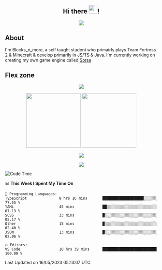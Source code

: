 <h2 align="center">
  Hi there <img src="https://media.giphy.com/media/hvRJCLFzcasrR4ia7z/giphy.gif" width="28">!
</h2>

<p align="center">
  <img src="https://forthebadge.com/images/badges/0-percent-optimized.svg">
</p>

## About
I'm Blocks_n_more, a self taught student who primairly plays Team Fortress 2 & Minecraft & develop primarily in JS/TS & Java. I'm currently working on creating my own game engine called [Sorse](https://github.com/Wave-Studio/sorse2)

## Flex zone
<p align="center">
 <img src="https://github-profile-summary-cards.vercel.app/api/cards/profile-details?username=Blocksnmore&theme=github_dark">
</p>
<p align="center">
 <img height="180em" src="https://github-readme-stats-git-masterrstaa-rickstaa.vercel.app/api?username=Blocksnmore&show_icons=true&theme=dark&hide_border=true">
 <img height="180em" src="https://github-readme-stats-git-masterrstaa-rickstaa.vercel.app/api/top-langs/?username=Blocksnmore&layout=compact&theme=dark&hide_border=true"> 
</p>
<p align="center">
 <img src="https://github-readme-streak-stats.herokuapp.com/?user=Blocksnmore&theme=dark&hide_border=true">
</p>
<p align="center">
 <img src="https://github-readme-activity-graph.cyclic.app/graph?username=Blocksnmore&theme=github&hide_border=true"> 
</p>

<!--START_SECTION:waka-->
![Code Time](http://img.shields.io/badge/Code%20Time-535%20hrs%201%20min-blue)

📊 **This Week I Spent My Time On** 

```text
💬 Programming Languages: 
TypeScript               8 hrs 16 mins       ███████████████████░░░░░░   77.55 % 
YAML                     45 mins             ██░░░░░░░░░░░░░░░░░░░░░░░   07.13 % 
SCSS                     33 mins             █░░░░░░░░░░░░░░░░░░░░░░░░   05.17 % 
Other                    15 mins             █░░░░░░░░░░░░░░░░░░░░░░░░   02.40 % 
JSON                     13 mins             █░░░░░░░░░░░░░░░░░░░░░░░░   02.06 % 

🔥 Editors: 
VS Code                  10 hrs 39 mins      █████████████████████████   100.00 % 
```


 Last Updated on 16/05/2023 05:13:07 UTC
<!--END_SECTION:waka-->
